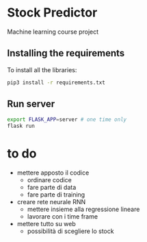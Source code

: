 # Stock Predictor
Machine learning course project
## Installing the requirements
To install all the libraries:
```bash
pip3 install -r requirements.txt
```
## Run server
```bash
export FLASK_APP=server # one time only
flask run
```
# to do
- mettere apposto il codice
  - ordinare codice
  - fare parte di data
  - fare parte di training
- creare rete neurale RNN
  - mettere insieme alla regressione lineare
  - lavorare con i time frame
- mettere tutto su web
  - possibilità di scegliere lo stock